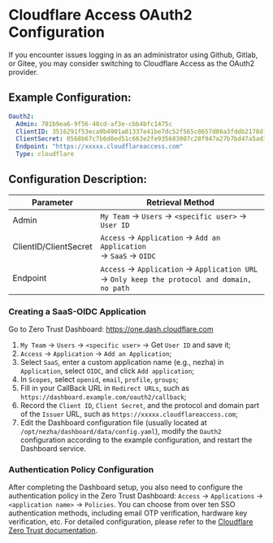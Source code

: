 # Cloudflare Access OAuth2 Configuration
If you encounter issues logging in as an administrator using Github, Gitlab, or Gitee, you may consider switching to Cloudflare Access as the OAuth2 provider.

## Example Configuration:

```yaml
Oauth2:
  Admin: 701b9ea6-9f56-48cd-af3e-cbb4bfc1475c
  ClientID: 3516291f53eca9b4901a01337e41be7dc52f565c8657d08a3fddb2178d13c5bf
  ClientSecret: 0568b67c7b6d0ed51c663e2fe935683007c28f947a27b7bd47a5ad3d8b56fb67
  Endpoint: "https://xxxxx.cloudflareaccess.com"
  Type: cloudflare
```

## Configuration Description:

| Parameter             | Retrieval Method                                                                |
|-----------------------|---------------------------------------------------------------------------------|
| Admin                 | `My Team` -> `Users` -> `<specific user>` -> `User ID`                          |
| ClientID/ClientSecret | `Access` -> `Application` -> `Add an Application` <br/> -> `SaaS` -> `OIDC`     |
| Endpoint              | `Access` -> `Application` -> `Application URL` -> `Only keep the protocol and domain, no path` |

### Creating a SaaS-OIDC Application

Go to Zero Trust Dashboard: https://one.dash.cloudflare.com

1. `My Team` -> `Users` -> `<specific user>` -> Get `User ID` and save it;
2. `Access` -> `Application` -> `Add an Application`;
3. Select `SaaS`, enter a custom application name (e.g., nezha) in `Application`, select `OIDC`, and click `Add application`;
4. In `Scopes`, select `openid`, `email`, `profile`, `groups`;
5. Fill in your CallBack URL in `Redirect URLs`, such as `https://dashboard.example.com/oauth2/callback`;
6. Record the `Client ID`, `Client Secret`, and the protocol and domain part of the `Issuer` URL, such as `https://xxxxx.cloudflareaccess.com`;
7. Edit the Dashboard configuration file (usually located at `/opt/nezha/dashboard/data/config.yaml`), modify the `Oauth2` configuration according to the example configuration, and restart the Dashboard service.

### Authentication Policy Configuration

After completing the Dashboard setup, you also need to configure the authentication policy in the Zero Trust Dashboard: `Access` -> `Applications` -> `<application name>` -> `Policies`. You can choose from over ten SSO authentication methods, including email OTP verification, hardware key verification, etc. For detailed configuration, please refer to the [Cloudflare Zero Trust documentation](https://developers.cloudflare.com/cloudflare-one/).